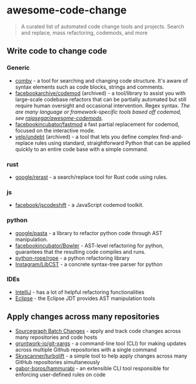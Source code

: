 # awesome-code-change
> A curated list of automated code change tools and projects. Search and replace, mass refactoring, codemods, and more

## Write code to change code

### Generic

- [comby](https://comby.dev/) -  a tool for searching and changing code structure. It's aware of syntax elements such as code blocks, strings and comments.
- [facebookarchive/codemod](https://github.com/facebookarchive/codemod) (archived) - a tool/library to assist you with large-scale codebase refactors that can be partially automated but still require human oversight and occasional intervention. Regex syntax.
_The are many language or framework-specific tools based off codemod, see [rajasegar/awesome-codemods](https://github.com/rajasegar/awesome-codemods)._
- [facebookincubator/fastmod](https://github.com/facebookincubator/fastmod) a fast partial replacement for codemod, focused on the interactive mode.
- [yelp/undebt](https://github.com/Yelp/undebt) (archived) - a tool that lets you define complex find-and-replace rules using standard, straightforward Python that can be applied quickly to an entire code base with a simple command.

### rust

- [google/rerast](https://github.com/google/rerast) - a search/replace tool for Rust code using rules.

### js

- [facebook/jscodeshift](https://github.com/facebook/jscodeshift) - a JavaScript codemod toolkit.

### python

- [google/pasta](https://github.com/google/pasta) - a library to refactor python code through AST manipulation. 
- [facebookincubator/Bowler](https://github.com/facebookincubator/bowler) - AST-level refactoring for python, guarantees that the resulting code compiles and runs.
- [python-rope/rope](https://github.com/python-rope/rope) - a python refactoring library
- [Instagram/LibCST](https://github.com/Instagram/LibCST) - a concrete syntax-tree parser for python

### IDEs

- [IntelliJ](https://www.jetbrains.com/help/idea/refactoring-source-code.html) - has a lot of helpful refactoring functionalities
- [Eclipse](https://www.vogella.com/tutorials/EclipseJDT/article.html) - the Eclipse JDT provides AST manipulation tools


## Apply changes across many repositories

- [Sourcegraph Batch Changes](https://docs.sourcegraph.com/batch_changes) - apply and track code changes across many repositories and code hosts
- [gruntwork-io/git-xargs](https://github.com/gruntwork-io/git-xargs) - a command-line tool (CLI) for making updates across multiple Github repositories with a single command
- [Skyscanner/turbolift](https://github.com/Skyscanner/turbolift) - a simple tool to help apply changes across many GitHub repositories simultaneously
- [gabor-boros/hammurabi](https://github.com/gabor-boros/hammurabi) - an extensible CLI tool responsible for enforcing user-defined rules on code
